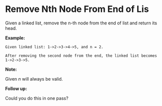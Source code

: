 # Remove Nth Node From End of Lis

Given a linked list, remove the n-th node from the end of list and return its head.

__Example:__

```pseudo
Given linked list: 1->2->3->4->5, and n = 2.

After removing the second node from the end, the linked list becomes 1->2->3->5.
```

__Note:__

Given _n_ will always be valid.

__Follow up:__

Could you do this in one pass?